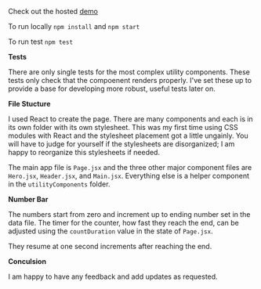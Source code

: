 Check out the hosted [demo](https://chrisdel101.github.io/UIfromMockup/)

To run locally `npm install` and `npm start`

To run test `npm test`

**Tests**

There are only single tests for the most complex utility components. These tests only check that the compoenent renders properly. I've set these up to provide a base for developing more robust, useful tests later on.

**File Stucture**

I used React to create the page. There are many components and each is in its own folder with its own stylesheet. This was my first time using CSS modules with React and the stylesheet placement got a little ungainly. You will have to judge for yourself if the stylesheets are disorganized; I am happy to reorganize this stylesheets if needed.

The main app file is `Page.jsx` and the three other major component files are `Hero.jsx`, `Header.jsx`, and `Main.jsx`. Everything else is a helper component in the `utilityComponents` folder.

**Number Bar**

The numbers start from zero and increment up to ending number set in the data file. The timer for the counter, how fast they reach the end, can be adjusted using the `countDuration` value in the state of `Page.jsx`.

They resume at one second increments after reaching the end.

**Conculsion**

I am happy to have any feedback and add updates as requested.
